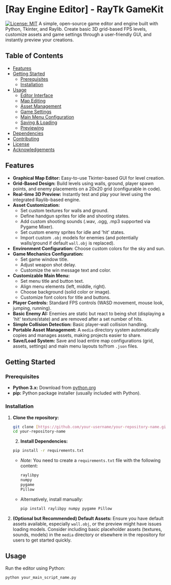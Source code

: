 # [Ray Engine Editor] - RayTk GameKit

[![License: MIT](https://img.shields.io/badge/License-MIT-yellow.svg)](https://opensource.org/licenses/MIT) A simple, open-source game editor and engine built with Python, Tkinter, and Raylib. Create basic 3D grid-based FPS levels, customize assets and game settings through a user-friendly GUI, and instantly preview your creations.

## Table of Contents

-   [Features](#features)
-   [Getting Started](#getting-started)
    -   [Prerequisites](#prerequisites)
    -   [Installation](#installation)
-   [Usage](#usage)
    -   [Editor Interface](#editor-interface)
    -   [Map Editing](#map-editing)
    -   [Asset Management](#asset-management)
    -   [Game Settings](#game-settings)
    -   [Main Menu Configuration](#main-menu-configuration)
    -   [Saving & Loading](#saving--loading)
    -   [Previewing](#previewing)
-   [Dependencies](#dependencies)
-   [Contributing](#contributing)
-   [License](#license)
-   [Acknowledgements](#acknowledgements)

## Features

* **Graphical Map Editor:** Easy-to-use Tkinter-based GUI for level creation.
* **Grid-Based Design:** Build levels using walls, ground, player spawn points, and enemy placements on a 20x20 grid (configurable in code).
* **Real-time 3D Preview:** Instantly test and play your level using the integrated Raylib-based engine.
* **Asset Customization:**
    * Set custom textures for walls and ground.
    * Define handgun sprites for idle and shooting states.
    * Add custom shooting sounds (.wav, .ogg, .mp3 supported via Pygame Mixer).
    * Set custom enemy sprites for idle and 'hit' states.
    * Import custom `.obj` models for enemies (and potentially walls/ground if default `wall.obj` is replaced).
* **Environment Configuration:** Choose custom colors for the sky and sun.
* **Game Mechanics Configuration:**
    * Set game window title.
    * Adjust weapon shot delay.
    * Customize the win message text and color.
* **Customizable Main Menu:**
    * Set menu title and button text.
    * Align menu elements (left, middle, right).
    * Choose background (solid color or image).
    * Customize font colors for title and buttons.
* **Player Controls:** Standard FPS controls (WASD movement, mouse look, jumping, running).
* **Basic Enemy AI:** Enemies are static but react to being shot (displaying a 'hit' texture/state) and are removed after a set number of hits.
* **Simple Collision Detection:** Basic player-wall collision handling.
* **Portable Asset Management:** A `media` directory system automatically copies and manages assets, making projects easier to share.
* **Save/Load System:** Save and load entire map configurations (grid, assets, settings) and main menu layouts to/from `.json` files.

## Getting Started

### Prerequisites

* **Python 3.x:** Download from [python.org](https://www.python.org/)
* **pip:** Python package installer (usually included with Python).

### Installation

1.  **Clone the repository:**
    ```bash
    git clone [https://github.com/your-username/your-repository-name.git](https://github.com/your-username/your-repository-name.git)
    cd your-repository-name
    ```
    2.  **Install Dependencies:**
    ```bash
    pip install -r requirements.txt
    ```
    * *Note:* You need to create a `requirements.txt` file with the following content:
        ```txt
        raylibpy
        numpy
        pygame
        Pillow
        ```
    * Alternatively, install manually:
        ```bash
        pip install raylibpy numpy pygame Pillow
        ```

3.  **(Optional but Recommended) Default Assets:** Ensure you have default assets available, especially `wall.obj`, or the preview might have issues loading models. Consider including basic placeholder assets (textures, sounds, models) in the `media` directory or elsewhere in the repository for users to get started quickly.

## Usage

Run the editor using Python:

```bash
python your_main_script_name.py
